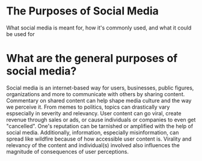 # The Purposes of Social Media
What social media is meant for, how it's commonly used, and what it could be used for
# What are the general purposes of social media?
Social media is an internet-based way for users, businesses, public figures, organizations and more to communicate with others by sharing content. Commentary on shared content can help shape media culture and the way we perceive it. From memes to politics, topics can drastically vary espsecially in severity and relevancy. User content can go viral, create revenue through sales or ads, or cause individuals or companies to even get "cancelled". One's reputation can be tarnished or amplified with the help of social media. Additionally, information, especially misinformation, can spread like wildfire because of how accessible user content is. Virality and relevancy of the content and individual(s) involved also influences the magnitude of consequences of user perceptions.
